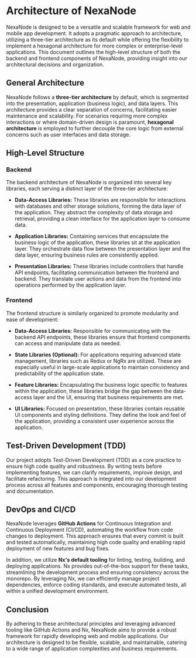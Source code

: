 # Architecture of NexaNode

NexaNode is designed to be a versatile and scalable framework for web and mobile app development. It adopts a pragmatic approach to architecture, utilizing a three-tier architecture as its default while offering the flexibility to implement a hexagonal architecture for more complex or enterprise-level applications. This document outlines the high-level structure of both the backend and frontend components of NexaNode, providing insight into our architectural decisions and organization.

## General Architecture

NexaNode follows a **three-tier architecture** by default, which is segmented into the presentation, application (business logic), and data layers. This architecture provides a clear separation of concerns, facilitating easier maintenance and scalability. For scenarios requiring more complex interactions or where domain-driven design is paramount, **hexagonal architecture** is employed to further decouple the core logic from external concerns such as user interfaces and data storage.

## High-Level Structure

### Backend

The backend architecture of NexaNode is organized into several key libraries, each serving a distinct layer of the three-tier architecture:

- **Data-Access Libraries:** These libraries are responsible for interactions with databases and other storage solutions, forming the data layer of the application. They abstract the complexity of data storage and retrieval, providing a clean interface for the application layer to consume data.

- **Application Libraries:** Containing services that encapsulate the business logic of the application, these libraries sit at the application layer. They orchestrate data flow between the presentation layer and the data layer, ensuring business rules are consistently applied.

- **Presentation Libraries:** These libraries include controllers that handle API endpoints, facilitating communication between the frontend and backend. They translate user actions and data from the frontend into operations performed by the application layer.

### Frontend

The frontend structure is similarly organized to promote modularity and ease of development:

- **Data-Access Libraries:** Responsible for communicating with the backend API endpoints, these libraries ensure that frontend components can access and manipulate data as needed.

- **State Libraries (Optional):** For applications requiring advanced state management, libraries such as Redux or NgRx are utilized. These are especially useful in large-scale applications to maintain consistency and predictability of the application state.

- **Feature Libraries:** Encapsulating the business logic specific to features within the application, these libraries bridge the gap between the data-access layer and the UI, ensuring that business requirements are met.

- **UI Libraries:** Focused on presentation, these libraries contain reusable UI components and styling definitions. They define the look and feel of the application, providing a consistent user experience across the application.

## Test-Driven Development (TDD)

Our project adopts Test-Driven Development (TDD) as a core practice to ensure high code quality and robustness. By writing tests before implementing features, we can clarify requirements, improve design, and facilitate refactoring. This approach is integrated into our development process across all features and components, encouraging thorough testing and documentation.

## DevOps and CI/CD

NexaNode leverages **GitHub Actions** for Continuous Integration and Continuous Deployment (CI/CD), automating the workflow from code changes to deployment. This approach ensures that every commit is built and tested automatically, maintaining high code quality and enabling rapid deployment of new features and bug fixes.

In addition, we utilize **Nx's default tooling** for linting, testing, building, and deploying applications. Nx provides out-of-the-box support for these tasks, streamlining the development process and ensuring consistency across the monorepo. By leveraging Nx, we can efficiently manage project dependencies, enforce coding standards, and execute automated tests, all within a unified development environment.

## Conclusion

By adhering to these architectural principles and leveraging advanced tooling like GitHub Actions and Nx, NexaNode aims to provide a robust framework for rapidly developing web and mobile applications. Our architecture is designed to be flexible, scalable, and maintainable, catering to a wide range of application complexities and business requirements.
